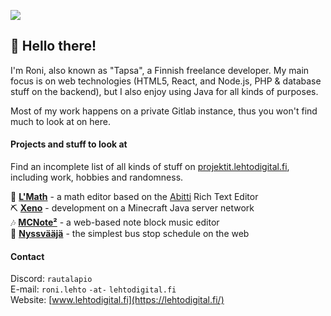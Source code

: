 ![](https://img.shields.io/badge/Discord-rautalapio-%237289da?style=flat-square&logo=discord&logoColor=white)

## 🍐 Hello there!
I'm Roni, also known as "Tapsa", a Finnish freelance developer.
My main focus is on web technologies (HTML5, React, and Node.js, PHP & database stuff on the backend),
but I also enjoy using Java for all kinds of purposes.

Most of my work happens on a private Gitlab instance,
thus you won't find much to look at on here.

#### Projects and stuff to look at
Find an incomplete list of all kinds of stuff on [projektit.lehtodigital.fi](https://projektit.lehtodigital.fi),
including work, hobbies and randomness.

📝 **[L'Math](https://lehtodigital.fi/lmath)** - a math editor based on the [Abitti](https://abitti.dev) Rich Text Editor<br>
⛏️ **[Xeno](https://xeno.fi)** - development on a Minecraft Java server network<br>
🎶 **[MCNote²](https://projektit.lehtodigital.fi/mcnote/)** - a web-based note block music editor<br>
🚌 **[Nyssvääjä](https://nyssvaaja.lehtodigital.fi/)** - the simplest bus stop schedule on the web

#### Contact
Discord: `rautalapio`<br>
E-mail: `roni.lehto` `-at-` `lehtodigital.fi`<br>
Website: [www.lehtodigital.fi](https://lehtodigital.fi/)
